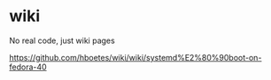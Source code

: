 # wiki
No real code, just wiki pages

https://github.com/hboetes/wiki/wiki/systemd%E2%80%90boot-on-fedora-40
